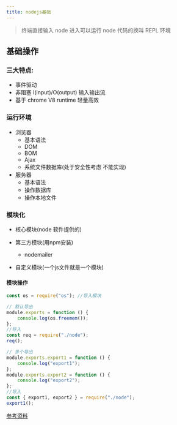```yaml
---
title: nodejs基础
---
```


> 终端直接输入 node 进入可以运行 node 代码的换叫 REPL 环境



## 基础操作

### 三大特点:

-   事件驱动
-   非阻塞 I(input)/O(output) 输入输出流
-   基于 chrome V8 runtime 轻量高效

### 运行环境
+ 浏览器
  - 基本语法 
  - DOM
  - BOM
  - Ajax
  - 系统文件数据库(处于安全性考虑 不能实现)
+ 服务器
  - 基本语法
  - 操作数据库
  - 操作本地文件

### 模块化
+ 核心模块(node 软件提供的)
+ 第三方模块(用npm安装)
  + nodemailer
  
+ 自定义模块(一个js文件就是一个模块)

#### 模块操作

```javascript
const os = require("os"); //导入模块

// 默认导出
module.exports = function () {
    console.log(os.freemem());
};
//导入
const req = require("./node");
req();

// 多个导出
module.exports.export1 = function () {
    console.log("export1");
};
module.exports.export2 = function () {
    console.log("export2");
};
//导入
const { export1, export2 } = require("./node");
export1();
```

[参考资料](https://www.bilibili.com/video/BV1Ci4y1L7gk?p=7)

